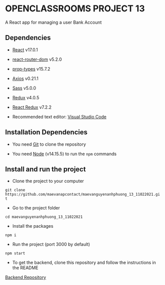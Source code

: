 # OPENCLASSROOMS PROJECT 13

A React app for managing a user Bank Account

## Dependencies

- [React](https://reactjs.org/) v17.0.1

- [react-router-dom](https://reactrouter.com/web/guides/quick-start) v5.2.0

- [prop-types](https://www.npmjs.com/package/prop-types) v15.7.2

- [Axios](https://github.com/axios/axios) v0.21.1

- [Sass](https://www.npmjs.com/package/node-sass) v5.0.0

- [Redux](https://redux.js.org/) v4.0.5

- [React Redux](https://react-redux.js.org/) v7.2.2

- Recommended text editor: [Visual Studio Code](https://code.visualstudio.com/)

## Installation Dependencies

- You need [Git](https://git-scm.com/) to clone the repository

- You need [Node](https://nodejs.org/en/) (v14.15.5) to run the `npm` commands

## Install and run the project

- Clone the project to your computer

`git clone https://github.com/maevanapcontact/maevanguyenanhphuong_13_11022021.git`

- Go to the project folder

`cd maevanguyenanhphuong_13_11022021`

- Install the packages

`npm i`

- Run the project (port 3000 by default)

`npm start`

- To get the backend, clone this repository and follow the instructions in the README

[Backend Repository](https://github.com/OpenClassrooms-Student-Center/Project-10-Bank-API)
